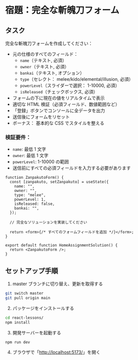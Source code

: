 # 宿題：完全な斬魄刀フォーム

## タスク

完全な斬魄刀フォームを作成してください：

- 元の仕様のすべてのフィールド：
  - `name`（テキスト, 必須）
  - `owner`（テキスト, 必須）
  - `bankai`（テキスト, オプション）
  - `type`（セレクト： melee/kido/elemental/illusion, 必須）
  - `powerLevel`（スライダーで選択： 1-10000, 必須）
  - `isReleased`（チェックボックス, 必須）
- フォームの下に現在の値をリアルタイムで表示
- 適切な HTML 検証（必須フィールド、数値範囲など）
- 「登録」ボタンでコンソールに全データを出力
- 送信後にフォームをリセット
- ボーナス： 基本的な CSS でスタイルを整える

### 検証要件：

- `name`: 最低 1 文字
- `owner`: 最低 1 文字
- `powerLevel`: 1-10000 の範囲
- 送信前にすべての必須フィールドを入力する必要があります

```tsx
function ZanpakutoForm() {
  const [zanpakuto, setZanpakuto] = useState({
    name: "",
    owner: "",
    type: "melee",
    powerLevel: 1,
    isReleased: false,
    bankai: "",
  });

  // 完全なソリューションを実装してください

  return <form>{/* すべてのフォームフィールドを追加 */}</form>;
}

export default function HomeAssignmentSolution() {
  return <ZanpakutoForm />;
}
```

## セットアップ手順

1. master ブランチに切り替え、更新を取得する

```bash
git switch master
git pull origin main
```

2. パッケージをインストールする

```bash
cd react-lessons/
npm install
```

3. 開発サーバーを起動する

```bash
npm run dev
```

4.  ブラウザで「[http://localhost:5173/](http://localhost:5173/)」を開く

